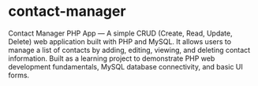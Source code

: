# contact-manager
Contact Manager PHP App — A simple CRUD (Create, Read, Update, Delete) web application built with PHP and MySQL. It allows users to manage a list of contacts by adding, editing, viewing, and deleting contact information. Built as a learning project to demonstrate PHP web development fundamentals, MySQL database connectivity, and basic UI forms.

